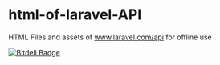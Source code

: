 html-of-laravel-API
===================

HTML Files and assets of www.laravel.com/api for offline use


[![Bitdeli Badge](https://d2weczhvl823v0.cloudfront.net/kimiamania/html-of-laravel-api/trend.png)](https://bitdeli.com/free "Bitdeli Badge")

